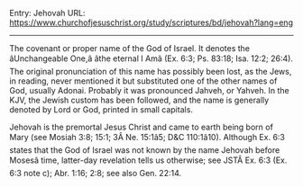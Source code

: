 Entry: Jehovah
URL: https://www.churchofjesuschrist.org/study/scriptures/bd/jehovah?lang=eng

---

The covenant or proper name of the God of Israel. It denotes the âUnchangeable One,â âthe eternal I Amâ (Ex. 6:3; Ps. 83:18; Isa. 12:2; 26:4). The original pronunciation of this name has possibly been lost, as the Jews, in reading, never mentioned it but substituted one of the other names of God, usually Adonai. Probably it was pronounced Jahveh, or Yahveh. In the KJV, the Jewish custom has been followed, and the name is generally denoted by Lord or God, printed in small capitals.

Jehovah is the premortal Jesus Christ and came to earth being born of Mary (see Mosiah 3:8; 15:1; 3Â Ne. 15:1â5; D&C 110:1â10). Although Ex. 6:3 states that the God of Israel was not known by the name Jehovah before Mosesâ time, latter-day revelation tells us otherwise; see JSTÂ Ex. 6:3 (Ex. 6:3 note c); Abr. 1:16; 2:8; see also Gen. 22:14.
